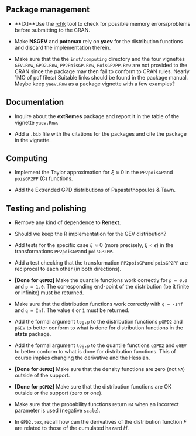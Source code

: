 Package management
------------------

-   **\[X\]**Use the
    [rchk](https://developer.r-project.org/Blog/public/2019/04/18/common-protect-errors/)
    tool to check for possible memory errors/problems before submitting
    to the CRAN.

-   Make **NSGEV** and **potomax** rely on **yaev** for the distribution
    functions and discard the implementation therein.

-   Make sure that the the `inst/computing` directory and the four
    vignettes `GEV.Rnw`, `GPD2.Rnw`, `PP2PoisGP.Rnw`, `PoisGP2PP.Rnw`
    are not provided to the CRAN since the package may then fail to
    conform to CRAN rules. Nearly 1MO of pdf files:( Suitable links
    should be found in the package manual. Maybe keep `yaev.Rnw` as a
    package vignette with a few examples?

Documentation
-------------

-   Inquire about the **extRemes** package and report it in the table of
    the vignette `yaev.Rnw`.

-   Add a `.bib` file with the citations for the packages and cite the
    package in the vignette.

Computing
---------

-   Implement the Taylor approximation for *ξ* ≈ 0 in the `PP2poisGP`and
    `poisGP2PP` (C) functions.

-   Add the Extrended GPD distributions of Papastathopoulos & Tawn.

Testing and polishing
---------------------

-   Remove any kind of dependence to **Renext**.

-   Should we keep the R implementation for the GEV distribution?

-   Add tests for the specific case *ξ* ≈ 0 (more precisely,
    *ξ* &lt; *ϵ*) in the transformations `PP2poisGP`and `poisGP2PP`.

-   Add a test checking that the transformation `PP2poisGP`and
    `poisGP2PP` are reciprocal to each other (in both directions).

-   **\[Done for `qGPD2`\]** Make the quantile functions work correctly
    for `p = 0.0` and `p = 1.0`. The corresponding end-point of the
    distribution (be it finite or infinite) must be returned.

-   Make sure that the distribution functions work correctly with
    `q = -Inf` and `q = Inf`. The value `0` or `1` must be returned.

-   Add the formal argument `log.p` to the distribution functions
    `pGPD2` and `pGEV` to better conform to what is done for
    distribution functions in the **stats** package.

-   Add the formal argument `log.p` to the quantile functions `qGPD2`
    and `qGEV` to better conform to what is done for distribution
    functions. This of course implies changing the derivative and the
    Hessian.

-   **\[Done for `dGPD2`\]** Make sure that the density functions are
    zero (not `NA`) outside of the support.

-   **\[Done for `pGPD2`\]** Make sure that the distribution functions
    are OK outside or the support (zero or one).

-   Make sure that the probability functions return `NA` when an
    incorrect parameter is used (negative `scale`).

-   In `GPD2.tex`, recall how can the derivatives of the distribution
    function *F* are related to those of the cumulated hazard *H*.
